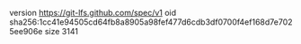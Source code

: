version https://git-lfs.github.com/spec/v1
oid sha256:1cc41e94505cd64fb8a8905a98fef477d6cdb3df0700f4ef168d7e7025ee906e
size 3141
